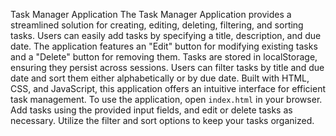 Task Manager Application
The Task Manager Application provides a streamlined solution for creating, editing, deleting, filtering, and sorting tasks. Users can easily add tasks by specifying a title, description, and due date. The application features an "Edit" button for modifying existing tasks and a "Delete" button for removing them. Tasks are stored in localStorage, ensuring they persist across sessions. Users can filter tasks by title and due date and sort them either alphabetically or by due date. Built with HTML, CSS, and JavaScript, this application offers an intuitive interface for efficient task management. 
To use the application, open `index.html` in your browser. Add tasks using the provided input fields, and edit or delete tasks as necessary. Utilize the filter and sort options to keep your tasks organized.
